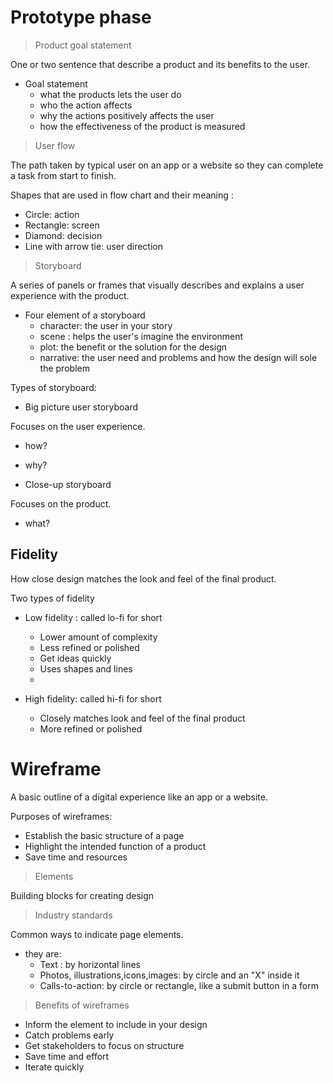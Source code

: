 # Prototype phase

> Product goal statement

One or two sentence that describe a product and its benefits to the user.

 - Goal statement
    - what the products lets the user do
    - who the action affects
    - why the actions positively affects the user
    - how the effectiveness of the product is measured

> User flow

The path taken by typical user on an app or a website so they can complete a task from start to finish.

Shapes that are used in flow chart and their meaning :
- Circle: action
- Rectangle: screen
- Diamond: decision
- Line with arrow tie: user direction

> Storyboard

 A series of panels or frames that visually describes and explains a user experience with the product.

 - Four element of a storyboard 
    - character: the user in your story
    - scene : helps the user's imagine the environment 
    - plot: the benefit or the solution for the design
    - narrative: the user need and problems and how the design will sole the problem

Types of storyboard:

- Big picture user storyboard

Focuses on the user experience. 
- how?
- why?


- Close-up storyboard

Focuses on the product.

- what?

## Fidelity

How close design matches the look and feel of the final product.

Two types of fidelity

- Low fidelity : called lo-fi for short
    - Lower amount of complexity
    - Less refined or polished
    - Get ideas quickly
    - Uses shapes and lines
    - 

- High fidelity: called hi-fi for short
    - Closely matches look and feel of the final product
    - More refined or polished


# Wireframe

A basic outline of a digital experience like an app or a website.

Purposes of wireframes:

- Establish the basic structure of a page
- Highlight the intended function of a product
- Save time and resources

> Elements

Building blocks for creating design

> Industry standards

Common ways to indicate page elements.

- they are: 
    - Text : by horizontal lines
    - Photos, illustrations,icons,images: by circle and an "X" inside it 
    - Calls-to-action: by circle or rectangle, like a submit button in a form

> Benefits of wireframes

- Inform the element to include in your design
- Catch problems early 
- Get stakeholders to focus on structure
- Save time and effort
- Iterate quickly 

